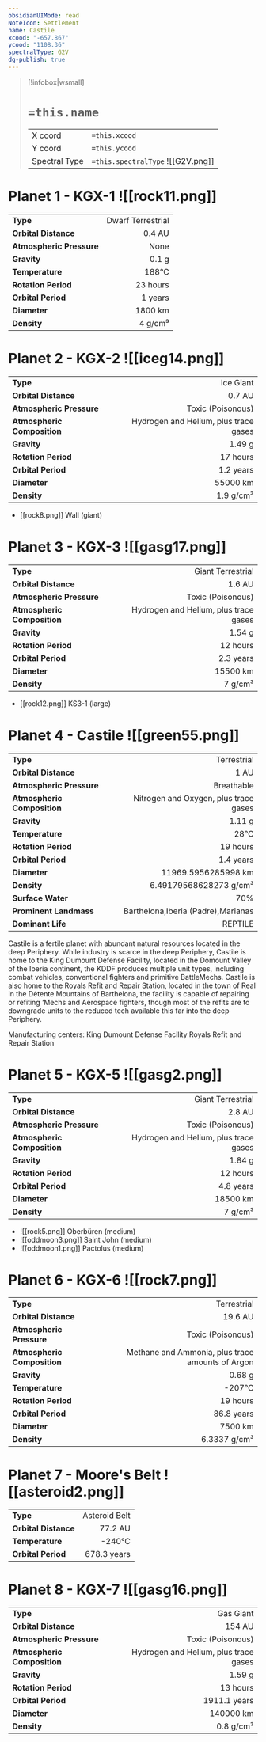 ```yaml
---
obsidianUIMode: read
NoteIcon: Settlement
name: Castile
xcood: "-657.867"
ycood: "1108.36"
spectralType: G2V
dg-publish: true
---
```

> [!infobox|wsmall]
> # `=this.name`
> | | |
> | - | - |
> | X coord | `=this.xcood` |
> | Y coord| `=this.ycood` |
> | Spectral Type | `=this.spectralType` ![[G2V.png]] |

# Planet 1 - KGX-1 ![[rock11.png]]
|                             |                           |
| --------------------------- | -------------------------:|
| **Type**                    |             Dwarf Terrestrial |
| **Orbital Distance**        |   0.4 AU |
| **Atmospheric Pressure**    |       None |
| **Gravity**                 |        0.1 g |
| **Temperature**             |    188°C |
| **Rotation Period**         |  23 hours |
| **Orbital Period** | 1 years |
| **Diameter**                |      1800 km | 
| **Density**                 |    4 g/cm³ |





# Planet 2 - KGX-2 ![[iceg14.png]]
|                             |                           |
| --------------------------- | -------------------------:|
| **Type**                    |             Ice Giant |
| **Orbital Distance**        |   0.7 AU |
| **Atmospheric Pressure**    |       Toxic (Poisonous) |
| **Atmospheric Composition** |      Hydrogen and Helium, plus trace gases |
| **Gravity**                 |        1.49 g |
| **Rotation Period**         |  17 hours |
| **Orbital Period** | 1.2 years |
| **Diameter**                |      55000 km | 
| **Density**                 |    1.9 g/cm³ |



- [[rock8.png]] Wall (giant)

# Planet 3 - KGX-3 ![[gasg17.png]]
|                             |                           |
| --------------------------- | -------------------------:|
| **Type**                    |             Giant Terrestrial |
| **Orbital Distance**        |   1.6 AU |
| **Atmospheric Pressure**    |       Toxic (Poisonous) |
| **Atmospheric Composition** |      Hydrogen and Helium, plus trace gases |
| **Gravity**                 |        1.54 g |
| **Rotation Period**         |  12 hours |
| **Orbital Period** | 2.3 years |
| **Diameter**                |      15500 km | 
| **Density**                 |    7 g/cm³ |



- [[rock12.png]] KS3-1 (large)

# Planet 4 - Castile ![[green55.png]]
|                             |                           |
| --------------------------- | -------------------------:|
| **Type**                    |             Terrestrial |
| **Orbital Distance**        |   1 AU |
| **Atmospheric Pressure**    |       Breathable |
| **Atmospheric Composition** |      Nitrogen and Oxygen, plus trace gases |
| **Gravity**                 |        1.11 g |
| **Temperature**             |    28°C |
| **Rotation Period**         |  19 hours |
| **Orbital Period** | 1.4 years |
| **Diameter**                |      11969.5956285998 km | 
| **Density**                 |    6.49179568628273 g/cm³ |
| **Surface Water**           |           70% | 
| **Prominent Landmass**      |         Barthelona,Iberia (Padre),Marianas | 
| **Dominant Life**           |         REPTILE |

Castile is a fertile planet with abundant natural resources located in the deep Periphery. While industry is scarce in the deep Periphery, Castile is home to the King Dumount Defense Facility, located in the Domount Valley of the Iberia continent, the KDDF produces multiple unit types, including combat vehicles, conventional fighters and primitive BattleMechs. Castile is also home to the Royals Refit and Repair Station, located in the town of Real in the Détente Mountains of Barthelona, the facility is capable of repairing or refiting ‘Mechs and Aerospace fighters, though most of the refits are to downgrade units to the reduced tech available this far into the deep Periphery.

Manufacturing centers:
King Dumount Defense Facility
Royals Refit and Repair Station



# Planet 5 - KGX-5 ![[gasg2.png]]
|                             |                           |
| --------------------------- | -------------------------:|
| **Type**                    |             Giant Terrestrial |
| **Orbital Distance**        |   2.8 AU |
| **Atmospheric Pressure**    |       Toxic (Poisonous) |
| **Atmospheric Composition** |      Hydrogen and Helium, plus trace gases |
| **Gravity**                 |        1.84 g |
| **Rotation Period**         |  12 hours |
| **Orbital Period** | 4.8 years |
| **Diameter**                |      18500 km | 
| **Density**                 |    7 g/cm³ |



- ![[rock5.png]] Oberbüren (medium)
- ![[oddmoon3.png]] Saint John (medium)
- ![[oddmoon1.png]] Pactolus (medium)


# Planet 6 - KGX-6 ![[rock7.png]]
|                             |                           |
| --------------------------- | -------------------------:|
| **Type**                    |             Terrestrial |
| **Orbital Distance**        |   19.6 AU |
| **Atmospheric Pressure**    |       Toxic (Poisonous) |
| **Atmospheric Composition** |      Methane and Ammonia, plus trace amounts of Argon |
| **Gravity**                 |        0.68 g |
| **Temperature**             |    -207°C |
| **Rotation Period**         |  19 hours |
| **Orbital Period** | 86.8 years |
| **Diameter**                |      7500 km | 
| **Density**                 |    6.3337 g/cm³ |





# Planet 7 - Moore's Belt ![[asteroid2.png]]
|                             |                           |
| --------------------------- | -------------------------:|
| **Type**                    |             Asteroid Belt |
| **Orbital Distance**        |   77.2 AU |
| **Temperature**             |    -240°C |
| **Orbital Period** | 678.3 years |





# Planet 8 - KGX-7 ![[gasg16.png]]
|                             |                           |
| --------------------------- | -------------------------:|
| **Type**                    |             Gas Giant |
| **Orbital Distance**        |   154 AU |
| **Atmospheric Pressure**    |       Toxic (Poisonous) |
| **Atmospheric Composition** |      Hydrogen and Helium, plus trace gases |
| **Gravity**                 |        1.59 g |
| **Rotation Period**         |  13 hours |
| **Orbital Period** | 1911.1 years |
| **Diameter**                |      140000 km | 
| **Density**                 |    0.8 g/cm³ |





